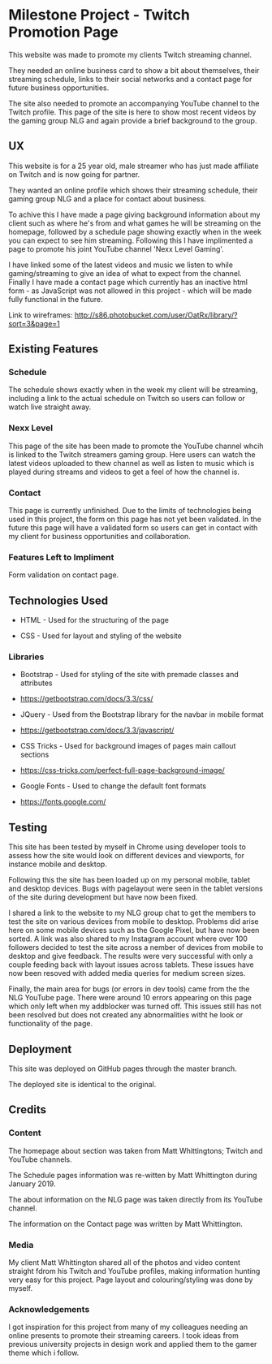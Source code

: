 # Milestone Project - Twitch Promotion Page 

This website was made to promote my clients Twitch streaming channel.

They needed an online business card to show a bit about themselves, their streaming schedule, links to their social networks and
a contact page for future business opportunities.

The site also needed to promote an accompanying YouTube channel to the Twitch profile. This page of the site is here to show most
recent videos by the gaming group NLG and again provide a brief background to the group.


## UX

This website is for a 25 year old, male streamer who has just made affiliate on Twitch and is now going for partner. 

They wanted an online profile which shows their streaming schedule, their gaming group NLG and a place for contact about business.

To achive this I have made a page giving background information about my client such as where he's from and what games he will be 
streaming on the homepage, followed by a schedule page showing exactly when in the week you can expect to see him streaming. Following 
this I have implimented a page to promote his joint YouTube channel 'Nexx Level Gaming'. 

I have linked some of the latest videos and music we listen to while gaming/streaming to give an idea of what to expect from the channel. Finally I have made a contact page 
which currently has an inactive html form - as JavaScript was not allowed in this project - which will be made fully functional in 
the future. 

Link to wireframes: http://s86.photobucket.com/user/OatRx/library/?sort=3&page=1

## Existing Features

### Schedule

The schedule shows exactly when in the week my client will be streaming, including a link to the actual schedule on Twitch so users
can follow or watch live straight away.

### Nexx Level

This page of the site has been made to promote the YouTube channel whcih is linked to the Twitch streamers gaming group. Here users 
can watch the latest videos uploaded to thew channel as well as listen to music which is played during streams and videos to get a feel 
of how the channel is. 

### Contact

This page is currently unfinished. Due to the limits of technologies being used in this project, the form on this page has not yet
been validated. In the future this page will have a validated form so users can get in contact with my client for business opportunities 
and collaboration.

### Features Left to Impliment

Form validation on contact page. 

## Technologies Used

- HTML - Used for the structuring of the page

- CSS - Used for layout and styling of the website

### Libraries

- Bootstrap - Used for styling of the site with premade classes and attributes
- https://getbootstrap.com/docs/3.3/css/

- JQuery - Used from the Bootstrap library for the navbar in mobile format 
- https://getbootstrap.com/docs/3.3/javascript/

- CSS Tricks - Used for background images of pages main callout sections 
- https://css-tricks.com/perfect-full-page-background-image/

- Google Fonts - Used to change the default font formats 
- https://fonts.google.com/

## Testing

This site has been tested by myself in Chrome using developer tools to assess how the site would look on different devices
and viewports, for instance mobile and desktop.

Following this the site has been loaded up on my personal mobile, tablet and desktop devices. Bugs with pagelayout were seen 
in the tablet versions of the site during development but have now been fixed. 

I shared a link to the website to my NLG group chat to get the members to test the site on various devices from mobile to desktop.
Problems did arise here on some mobile devices such as the Google Pixel, but have now been sorted. A link was also shared to my 
Instagram account where over 100 followers decided to test the site across a nember of devices from mobile to desktop and give 
feedback. The results were very successful with only a couple feeding back with layout issues across tablets. These issues have 
now been resoved with added media queries for medium screen sizes. 

Finally, the main area for bugs (or errors in dev tools) came from the the NLG YouTube page. There were around 10 errors appearing
on this page which only left when my addblocker was turned off. This issues still has not been resolved but does not created any 
abnormalities witht he look or functionality of the page. 

## Deployment

This site was deployed on GitHub pages through the master branch.

The deployed site is identical to the original.  

## Credits

### Content

The homepage about section was taken from Matt Whittingtons; Twitch and YouTube channels.

The Schedule pages information was re-witten by Matt Whittington during January 2019.

The about information on the NLG page was taken directly from its YouTube channel.

The information on the Contact page was written by Matt Whittington.

### Media

My client Matt Whittington shared all of the photos and video content straight fdrom his Twitch and YouTube profiles, making information
hunting very easy for this project. Page layout and colouring/styling was done by myself.

### Acknowledgements 

I got inspiration for this project from many of my colleagues needing an online presents to promote their streaming careers.
I took ideas from previous university projects in design work and applied them to the gamer theme which i follow.